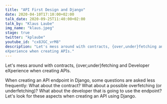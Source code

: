 ```yaml
---
title: "API First Design and Django"
date: 2020-04-10T17:10:00+02:00
talk_date: 2020-09-25T11:40:00+02:00
talk_by: "Klaus Laube"
img_name: "klaus.jpeg"
stage: true
twitter: "kplaube"
youtube_id: "cx8JGC_vrM8"
description: "Let's mess around with contracts, {over,under}fetching and Developer
eXperience when creating APIs."
---
```


Let's mess around with contracts, {over,under}fetching and Developer
eXperience when creating APIs.

When creating an API endpoint in Django, some questions are asked less frequently:
What about the contract? What about a possible overfetching
(or underfetching)? What about the
developer that is going to use the endpoint? Let's look for these
aspects when creating an API using Django.
